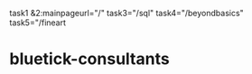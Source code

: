 task1 &2:mainpageurl="/"
task3="/sql"
task4="/beyondbasics"
task5="/fineart

# bluetick-consultants
